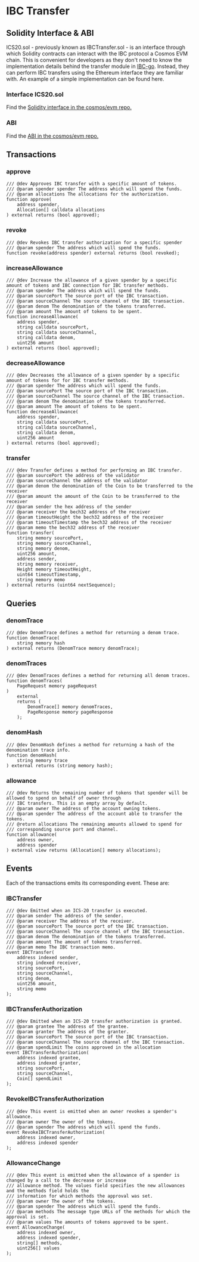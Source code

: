 # IBC Transfer

## Solidity Interface & ABI

ICS20.sol - previously known as IBCTransfer.sol - is an interface through which Solidity contracts can interact with the IBC protocol a Cosmos EVM chain. This is convenient for developers as they don't need to know the implementation details behind the transfer module in [IBC-go](https://ibc.cosmos.network/v10/). Instead, they can perform IBC transfers using the Ethereum interface they are familiar with. An example of a simple implementation can be found here.

### Interface ICS20.sol
Find the [Solidity interface in the cosmos/evm repo.](https://github.com/cosmos/evm/blob/main/precompiles/distribution/DistributionI.sol)

### ABI
Find the [ABI in the cosmos/evm repo.](https://github.com/cosmos/evm/blob/main/precompiles/distribution/abi.json)

## Transactions

### approve

```solidity
/// @dev Approves IBC transfer with a specific amount of tokens.
/// @param spender spender The address which will spend the funds.
/// @param allocations The allocations for the authorization.
function approve(
    address spender,
    Allocation[] calldata allocations
) external returns (bool approved);
```

### revoke

```solidity
/// @dev Revokes IBC transfer authorization for a specific spender
/// @param spender The address which will spend the funds.
function revoke(address spender) external returns (bool revoked);
```

### increaseAllowance

```solidity
/// @dev Increase the allowance of a given spender by a specific amount of tokens and IBC connection for IBC transfer methods.
/// @param spender The address which will spend the funds.
/// @param sourcePort The source port of the IBC transaction.
/// @param sourceChannel The source channel of the IBC transaction.
/// @param denom The denomination of the tokens transferred.
/// @param amount The amount of tokens to be spent.
function increaseAllowance(
    address spender,
    string calldata sourcePort,
    string calldata sourceChannel,
    string calldata denom,
    uint256 amount
) external returns (bool approved);
```

### decreaseAllowance

```solidity
/// @dev Decreases the allowance of a given spender by a specific amount of tokens for for IBC transfer methods.
/// @param spender The address which will spend the funds.
/// @param sourcePort The source port of the IBC transaction.
/// @param sourceChannel The source channel of the IBC transaction.
/// @param denom The denomination of the tokens transferred.
/// @param amount The amount of tokens to be spent.
function decreaseAllowance(
    address spender,
    string calldata sourcePort,
    string calldata sourceChannel,
    string calldata denom,
    uint256 amount
) external returns (bool approved);
```

### transfer

```solidity
/// @dev Transfer defines a method for performing an IBC transfer.
/// @param sourcePort the address of the validator
/// @param sourceChannel the address of the validator
/// @param denom the denomination of the Coin to be transferred to the receiver
/// @param amount the amount of the Coin to be transferred to the receiver
/// @param sender the hex address of the sender
/// @param receiver the bech32 address of the receiver
/// @param timeoutHeight the bech32 address of the receiver
/// @param timeoutTimestamp the bech32 address of the receiver
/// @param memo the bech32 address of the receiver
function transfer(
    string memory sourcePort,
    string memory sourceChannel,
    string memory denom,
    uint256 amount,
    address sender,
    string memory receiver,
    Height memory timeoutHeight,
    uint64 timeoutTimestamp,
    string memory memo
) external returns (uint64 nextSequence);
```

## Queries

### denomTrace

```solidity
/// @dev DenomTrace defines a method for returning a denom trace.
function denomTrace(
    string memory hash
) external returns (DenomTrace memory denomTrace);
```

### denomTraces

```solidity
/// @dev DenomTraces defines a method for returning all denom traces.
function denomTraces(
    PageRequest memory pageRequest
)
    external
    returns (
        DenomTrace[] memory denomTraces,
        PageResponse memory pageResponse
    );
```

### denomHash

```solidity
/// @dev DenomHash defines a method for returning a hash of the denomination trace info.
function denomHash(
    string memory trace
) external returns (string memory hash);
```

### allowance

```solidity
/// @dev Returns the remaining number of tokens that spender will be allowed to spend on behalf of owner through
/// IBC transfers. This is an empty array by default.
/// @param owner The address of the account owning tokens.
/// @param spender The address of the account able to transfer the tokens.
/// @return allocations The remaining amounts allowed to spend for
/// corresponding source port and channel.
function allowance(
    address owner,
    address spender
) external view returns (Allocation[] memory allocations);
```

## Events

Each of the transactions emits its corresponding event. These are:

### IBCTransfer

```solidity
/// @dev Emitted when an ICS-20 transfer is executed.
/// @param sender The address of the sender.
/// @param receiver The address of the receiver.
/// @param sourcePort The source port of the IBC transaction.
/// @param sourceChannel The source channel of the IBC transaction.
/// @param denom The denomination of the tokens transferred.
/// @param amount The amount of tokens transferred.
/// @param memo The IBC transaction memo.
event IBCTransfer(
    address indexed sender,
    string indexed receiver,
    string sourcePort,
    string sourceChannel,
    string denom,
    uint256 amount,
    string memo
);
```

### IBCTransferAuthorization

```solidity
/// @dev Emitted when an ICS-20 transfer authorization is granted.
/// @param grantee The address of the grantee.
/// @param granter The address of the granter.
/// @param sourcePort The source port of the IBC transaction.
/// @param sourceChannel The source channel of the IBC transaction.
/// @param spendLimit The coins approved in the allocation
event IBCTransferAuthorization(
    address indexed grantee,
    address indexed granter,
    string sourcePort,
    string sourceChannel,
    Coin[] spendLimit
);
```

### RevokeIBCTransferAuthorization

```solidity
/// @dev This event is emitted when an owner revokes a spender's allowance.
/// @param owner The owner of the tokens.
/// @param spender The address which will spend the funds.
event RevokeIBCTransferAuthorization(
    address indexed owner,
    address indexed spender
);
```

### AllowanceChange

```solidity
/// @dev This event is emitted when the allowance of a spender is changed by a call to the decrease or increase
/// allowance method. The values field specifies the new allowances and the methods field holds the
/// information for which methods the approval was set.
/// @param owner The owner of the tokens.
/// @param spender The address which will spend the funds.
/// @param methods The message type URLs of the methods for which the approval is set.
/// @param values The amounts of tokens approved to be spent.
event AllowanceChange(
    address indexed owner,
    address indexed spender,
    string[] methods,
    uint256[] values
);
```